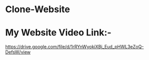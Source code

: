 # Clone-Website
# My Website Video Link:-
https://drive.google.com/file/d/1rRYnWyokiXBj_Eud_pHWL3eZoQ-DefsW/view
